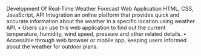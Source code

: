 Development Of Real-Time Weather Forecast Web Application
HTML, CSS, JavaScript, API Integration
an online platform that provides quick and accurate information about the weather in a specific location using weather API.
• Users can use this web application to find out the current temperature, humidity, wind speed, pressure and other related details.
• Accessible through web browser or mobile app, keeping users informed about the weather for outdoor plans.
